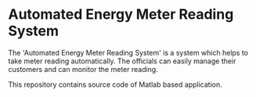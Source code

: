 # Automated Energy Meter Reading System

The 'Automated Energy Meter Reading System' is a system which helps to take meter reading automatically. The officials can easily manage their customers and can monitor the meter reading. 

This repository contains source code of Matlab based application.
